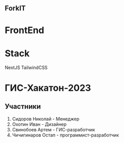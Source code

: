 ## ForkIT

# FrontEnd

# Stack 
NextJS TailwindCSS 

# ГИС-Хакатон-2023

## Участники

1. Сидоров Николай - Менеджер
2. Охотин Иван - Дизайнер
3. Свинобоев Артем - ГИС-разработчик
4. Чичигинаров Остап - программист-разработчик

